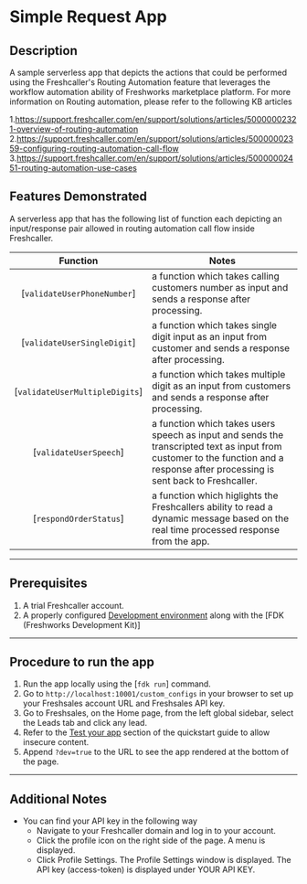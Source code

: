 # Simple Request App

## Description

A sample serverless app that depicts the actions that could be performed using the Freshcaller's Routing Automation feature that leverages the workflow automation ability of Freshworks marketplace platform. For more information on Routing automation, please refer to the following KB articles 

1.https://support.freshcaller.com/en/support/solutions/articles/50000002321-overview-of-routing-automation
2.https://support.freshcaller.com/en/support/solutions/articles/50000002359-configuring-routing-automation-call-flow
3.https://support.freshcaller.com/en/support/solutions/articles/50000002451-routing-automation-use-cases

## Features Demonstrated
A serverless app that has the following list of function each depicting an input/response pair allowed in routing automation call flow inside Freshcaller.

Function | Notes
:--------------------: | ------
 [`validateUserPhoneNumber`] | a function which takes calling customers number as input and sends a response after processing.
 [`validateUserSingleDigit`] | a function which takes single digit input as an input from customer and sends a response after processing.
 [`validateUserMultipleDigits`] | a function which takes multiple digit as an input from customers and sends a response after processing.
 [`validateUserSpeech`] | a function which takes users speech as input and sends the transcripted text as input from customer to the function and a response after processing is sent back to Freshcaller.
 [`respondOrderStatus`] | a function which higlights the Freshcallers ability to read a dynamic message based on the real time processed response from the app.

***

## Prerequisites

1. A trial Freshcaller account.
2. A properly configured [Development environment](https://developers.freshcaller.com/docs/quick-start/) along with the [FDK (Freshworks Development Kit)]

***

## Procedure to run the app

1. Run the app locally using the [`fdk run`] command.
2. Go to `http://localhost:10001/custom_configs` in your browser to set up your Freshsales account URL and Freshsales API key.
3. Go to Freshsales, on the Home page, from the left global sidebar, select the Leads tab and click any lead.
4. Refer to the [Test your app](https://developers.freshcaller.com/docs/quick-start/#test_the_app) section of the quickstart guide to allow insecure content.
5. Append `?dev=true` to the URL to see the app rendered at the bottom of the page.

***

## Additional Notes

- You can find your API key in the following way
  - Navigate to your Freshcaller domain and log in to your account.
  - Click the profile icon on the right side of the page. A menu is displayed.
  - Click Profile Settings. The Profile Settings window is displayed. The API key  (access-token) is displayed under YOUR API KEY.
  